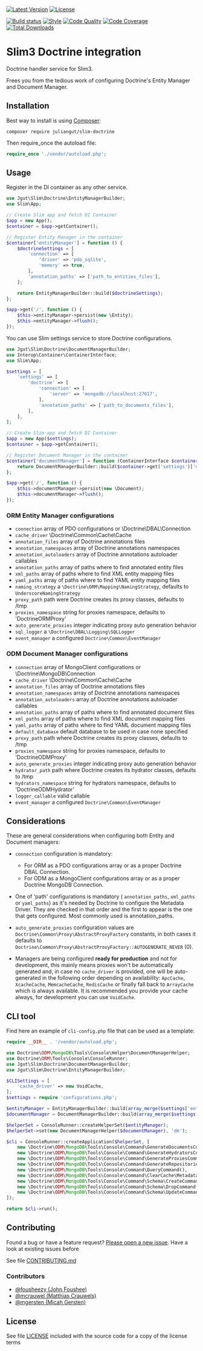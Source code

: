 [![Latest Version](https://img.shields.io/packagist/vpre/juliangut/slim-doctrine.svg?style=flat-square)](https://packagist.org/packages/juliangut/slim-doctrine)
[![License](https://img.shields.io/github/license/juliangut/slim-doctrine.svg?style=flat-square)](https://github.com/juliangut/slim-doctrine/blob/master/LICENSE)

[![Build status](https://img.shields.io/travis/juliangut/slim-doctrine.svg?style=flat-square)](https://travis-ci.org/juliangut/slim-doctrine)
[![Style](https://styleci.io/repos/42014429/shield)](https://styleci.io/repos/42014429)
[![Code Quality](https://img.shields.io/scrutinizer/g/juliangut/slim-doctrine.svg?style=flat-square)](https://scrutinizer-ci.com/g/juliangut/slim-doctrine)
[![Code Coverage](https://img.shields.io/coveralls/juliangut/slim-doctrine.svg?style=flat-square)](https://coveralls.io/github/juliangut/slim-doctrine)
[![Total Downloads](https://img.shields.io/packagist/dt/juliangut/slim-doctrine.svg?style=flat-square)](https://packagist.org/packages/juliangut/slim-doctrine)

# Slim3 Doctrine integration

Doctrine handler service for Slim3.

Frees you from the tedious work of configuring Doctrine's Entity Manager and Document Manager.

## Installation

Best way to install is using [Composer](https://getcomposer.org/):

```
composer require juliangut/slim-doctrine
```

Then require_once the autoload file:

```php
require_once './vendor/autoload.php';
```

## Usage

Register in the DI container as any other service.

```php
use Jgut\Slim\Doctrine\EntityManagerBuilder;
use Slim\App;

// Create Slim app and fetch DI Container
$app = new App();
$container = $app->getContainer();

// Register Entity Manager in the container
$container['entityManager'] = function () {
    $doctrineSettings = [
        'connection' => [
            'driver' => 'pdo_sqlite',
            'memory' => true,
        ],
        'annotation_paths' => ['path_to_entities_files'],
    ];

    return EntityManagerBuilder::build($doctrineSettings);
};

$app->get('/', function () {
    $this->entityManager->persist(new \Entity);
    $this->entityManager->flush();
});
```

You can use Slim settings service to store Doctrine configurations.

```php
use Jgut\Slim\Doctrine\DocumentManagerBuilder;
use Interop\Container\ContainerInterface;
use Slim\App;

$settings = [
    'settings' => [
        'doctrine' => [
            'connection' => [
                'server' => 'mongodb://localhost:27017',
            ],
            'annotation_paths' => ['path_to_documents_files'],
        ],
    ],
];

// Create Slim app and fetch DI Container
$app = new App($settings);
$container = $app->getContainer();

// Register Document Manager in the container
$container['documentManager'] = function (ContainerInterface $container) {
    return DocumentManagerBuilder::build($container->get('settings')['doctrine']);
};

$app->get('/', function () {
    $this->documentManager->persist(new \Document);
    $this->documentManager->flush();
});
```

### ORM Entity Manager configurations

* `connection` array of PDO configurations or \Doctrine\DBAL\Connection
* `cache_driver` \Doctrine\Common\Cache\Cache
* `annotation_files` array of Doctrine annotations files
* `annotation_namespaces` array of Doctrine annotations namespaces
* `annotation_autoloaders` array of Doctrine annotations autoloader callables
* `annotation_paths` array of paths where to find annotated entity files
* `xml_paths` array of paths where to find XML entity mapping files
* `yaml_paths` array of paths where to find YAML entity mapping files
* `naming_strategy` a `\Doctrine\ORM\Mapping\NamingStrategy`, defaults to `UnderscoreNamingStrategy`
* `proxy_path` path were Doctrine creates its proxy classes, defaults to /tmp
* `proxies_namespace` string for proxies namespace, defaults to 'DoctrineORMProxy'
* `auto_generate_proxies` integer indicating proxy auto generation behavior
* `sql_logger` a `\Doctrine\DBAL\Logging\SQLLogger`
* `event_manager` a configured `Doctrine\Common\EventManager`

### ODM Document Manager configurations

* `connection` array of MongoClient configurations or \Doctrine\MongoDB\Connection
* `cache_driver` \Doctrine\Common\Cache\Cache
* `annotation_files` array of Doctrine annotations files
* `annotation_namespaces` array of Doctrine annotations namespaces
* `annotation_autoloaders` array of Doctrine annotations autoloader callables
* `annotation_paths` array of paths where to find annotated document files
* `xml_paths` array of paths where to find XML document mapping files
* `yaml_paths` array of paths where to find YAML document mapping files
* `default_database` default database to be used in case none specified
* `proxy_path` path where Doctrine creates its proxy classes, defaults to /tmp
* `proxies_namespace` string for proxies namespace, defaults to 'DoctrineODMProxy'
* `auto_generate_proxies` integer indicating proxy auto generation behavior
* `hydrator_path` path where Doctrine creates its hydrator classes, defaults to /tmp
* `hydrators_namespace` string for hydrators namespace, defaults to 'DoctrineODMHydrator'
* `logger_callable` valid callable
* `event_manager` a configured `Doctrine\Common\EventManager`

## Considerations

These are general considerations when configuring both Entity and Document managers:

* `connection` configuration is mandatory:
    * For ORM as a PDO configurations array or as a proper Doctrine DBAL Connection.
    * For ODM as a MongoClient configurations array or as a proper Doctrine MongoDB Connection.

* One of 'path' configurations is mandatory ( `annotation_paths`, `xml_paths` or `yaml_paths`) as it's needed by Doctrine to configure the Metadata Driver. They are checked in that order and the first to appear is the one that gets configured. Most commonly used is annotation_paths.

* `auto_generate_proxies` configuration values are `Doctrine\Common\Proxy\AbstractProxyFactory` constants, in both cases it defaults to `Doctrine\Common\Proxy\AbstractProxyFactory::AUTOGENERATE_NEVER` (0).

* Managers are being configured **ready for production** and not for development, this mainly means proxies won't be automatically generated and, in case no `cache_driver` is provided, one will be auto-generated in the following order depending on availability: `ApcCache`, `XcacheCache`, `MemcacheCache`, `RedisCache` or finally fall back to `ArrayCache` which is always available. It is recommended you provide your cache always, for development you can use `VoidCache`.

## CLI tool

Find here an example of `cli-config.php` file that can be used as a template:

```php
require __DIR__ . '/vendor/autoload.php';

use Doctrine\ODM\MongoDB\Tools\Console\Helper\DocumentManagerHelper;
use Doctrine\ORM\Tools\Console\ConsoleRunner;
use Jgut\Slim\Doctrine\DocumentManagerBuilder;
use Jgut\Slim\Doctrine\EntityManagerBuilder;

$CLISettings = [
    'cache_driver' => new VoidCache,
];
$settings = require 'configurations.php';

$entityManager = EntityManagerBuilder::build(array_merge($settings['entity_manager'], $CLISettings));
$documentManager = DocumentManagerBuilder::build(array_merge($settings['document_manager'], $CLISettings);

$helperSet = ConsoleRunner::createHelperSet($entityManager);
$helperSet->set(new DocumentManagerHelper($documentManager), 'dm');

$cli = ConsoleRunner::createApplication($helperSet, [
    new \Doctrine\ODM\MongoDB\Tools\Console\Command\GenerateDocumentsCommand(),
    new \Doctrine\ODM\MongoDB\Tools\Console\Command\GenerateHydratorsCommand(),
    new \Doctrine\ODM\MongoDB\Tools\Console\Command\GenerateProxiesCommand(),
    new \Doctrine\ODM\MongoDB\Tools\Console\Command\GenerateRepositoriesCommand(),
    new \Doctrine\ODM\MongoDB\Tools\Console\Command\QueryCommand(),
    new \Doctrine\ODM\MongoDB\Tools\Console\Command\ClearCache\MetadataCommand(),
    new \Doctrine\ODM\MongoDB\Tools\Console\Command\Schema\CreateCommand(),
    new \Doctrine\ODM\MongoDB\Tools\Console\Command\Schema\DropCommand(),
    new \Doctrine\ODM\MongoDB\Tools\Console\Command\Schema\UpdateCommand(),
]);

return $cli->run();
```

## Contributing

Found a bug or have a feature request? [Please open a new issue](https://github.com/juliangut/slim-doctrine/issues). Have a look at existing issues before

See file [CONTRIBUTING.md](https://github.com/juliangut/slim-doctrine/blob/master/CONTRIBUTING.md)

### Contributors

* [@fousheezy (John Foushee)](https://github.com/fousheezy)
* [@mcrauwel (Matthias Crauwels)](https://github.com/mcrauwel)
* [@mgersten (Micah Gersten)](https://github.com/mgersten)

## License

See file [LICENSE](https://github.com/juliangut/slim-doctrine/blob/master/LICENSE) included with the source code for a copy of the license terms

